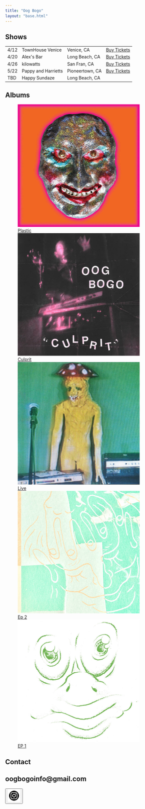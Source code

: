 ```yaml
---
title: "Oog Bogo"
layout: "base.html"
---
```

<section id="shows" class="main-section">
    <div id="show-header">
        <h1>Shows</h1>
    </div>

  <table>
    <tbody>
      <tr>
        <td class="show-date">4/12</td>
        <td>TownHouse Venice</td>
        <td>Venice, CA</td>
        <td><a href="https://dice.fm/event/bb6xom-oog-bogo-12th-apr-townhouse-venice-venice-beach-tickets" target="_blank">Buy Tickets</a></td>
      </tr>
      <tr>
        <td class="show-date">4/20</td>
        <td>Alex's Bar</td>
        <td>Long Beach, CA</td>
        <td><a href="https://dice.fm/event/k6bdo8-soundfrom-human-musik-oog-bogo-dizz-brew-20th-apr-alexs-bar-long-beach-tickets?_branch_match_id=1435385524734066703&utm_medium=partners_api&_branch_referrer=H4sIAAAAAAAAA8soKSkottLXz8nMy9ZLyUxO1UvL1S82M04yMTAwT7MwTLGvK0pNSy0qysxLj08qyi8vTi2ydc4oys9NBQBXIJgEOwAAAA%3D%3D" target="_blank">Buy Tickets</a></td>
      </tr>
      <tr>
        <td class="show-date">4/26</td>
        <td>kilowatts</td>
        <td>San Fran, CA</td>
        <td><a href="https://example.com/tickets" target="_blank">Buy Tickets</a></td>
      </tr>
      <tr>
        <td class="show-date">5/22</td>
        <td>Pappy and Harrietts</td>
        <td>Pioneertown, CA</td>
        <td><a href="https://wl.seetickets.us/event/daiistar/638335?afflky=pappyandharriets" target="_blank">Buy Tickets</a></td>
      </tr>
      <tr>
        <td class="show-date">TBD</td>
        <td>Happy Sundaze</td>
        <td>Long Beach, CA</td>
        <!-- <td><a href="https://example.com/tickets" target="_blank">Buy Tickets</a></td> -->
      </tr>
      </tbody>
    </table>    
  </div>
</section>


<section id="releases" class="main-section">
    <h1 id="shows-header">Albums</h1>
</section>
<figure class="grid-container">
    <a href="/albums/plastic/" class="album-card">
        <div class="content">
            <img src="/assets/images/plastic.jpg" alt="plastic" height="390" width="390"></img>
            <div class="card-body">
                <div class="album-title">Plastic</div>
            </div>
        </div>
    </a>
    <a href="albums/culprit" class="album-card">
        <div class="content">
            <img src="/assets/images/culprit.jpg" alt="culprit" height="390" width="390"></img>
            <div class="card-body">
                <div class="album-title">Culprit</div>
            </div>
        </div>
    </a>
    <a href="albums/live" class="album-card">
        <div class="content">
            <img src="/assets/images/live.jpg" alt="live" height="390" width="390"></img>
            <div class="card-body">
                <div class="album-title">Live</div>
            </div>
        </div>
    </a>
    <a href="/albums/ep2/" class="album-card">
        <div class="content">
            <img src="/assets/images/ep2.jpg" alt="ep2" height="390" width="390"></img>
            <div class="card-body">
                <div class="album-title">Ep 2</div>
            </div>
        </div>
    </a>
    <a href="/albums/ep1/" class="album-card">
        <div class="content">
            <img src="/assets/images/ep1.jpg" alt="ep1" height="390" width="390"></img>
            <div class="card-body">
                <div class="album-title">EP 1</div>
            </div>
        </div>
    </a>
</figure>

<section id="contact" class="main-section">
    <h1 id="show-header">Contact</h1>
        <div id="contact-info">
            <h2>oogbogoinfo@gmail.com</h2>
        </div>
        <div id="insta">
            <button><a href="https://www.instagram.com/oogbogo/">
            <img src="/assets/images/insta.png" alt="spotify" height="40" width="40"></img></a></button>
        </div>
</section>











